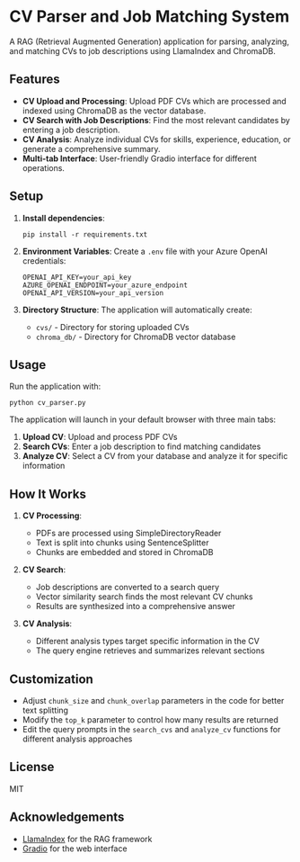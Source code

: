 # CV Parser and Job Matching System

A RAG (Retrieval Augmented Generation) application for parsing, analyzing, and matching CVs to job descriptions using LlamaIndex and ChromaDB.

## Features

- **CV Upload and Processing**: Upload PDF CVs which are processed and indexed using ChromaDB as the vector database.
- **CV Search with Job Descriptions**: Find the most relevant candidates by entering a job description.
- **CV Analysis**: Analyze individual CVs for skills, experience, education, or generate a comprehensive summary.
- **Multi-tab Interface**: User-friendly Gradio interface for different operations.

## Setup

1. **Install dependencies**:

   ```
   pip install -r requirements.txt
   ```

2. **Environment Variables**:
   Create a `.env` file with your Azure OpenAI credentials:

   ```
   OPENAI_API_KEY=your_api_key
   AZURE_OPENAI_ENDPOINT=your_azure_endpoint
   OPENAI_API_VERSION=your_api_version
   ```

3. **Directory Structure**:
   The application will automatically create:
   - `cvs/` - Directory for storing uploaded CVs
   - `chroma_db/` - Directory for ChromaDB vector database

## Usage

Run the application with:

```
python cv_parser.py
```

The application will launch in your default browser with three main tabs:

1. **Upload CV**: Upload and process PDF CVs
2. **Search CVs**: Enter a job description to find matching candidates
3. **Analyze CV**: Select a CV from your database and analyze it for specific information

## How It Works

1. **CV Processing**:

   - PDFs are processed using SimpleDirectoryReader
   - Text is split into chunks using SentenceSplitter
   - Chunks are embedded and stored in ChromaDB

2. **CV Search**:

   - Job descriptions are converted to a search query
   - Vector similarity search finds the most relevant CV chunks
   - Results are synthesized into a comprehensive answer

3. **CV Analysis**:
   - Different analysis types target specific information in the CV
   - The query engine retrieves and summarizes relevant sections

## Customization

- Adjust `chunk_size` and `chunk_overlap` parameters in the code for better text splitting
- Modify the `top_k` parameter to control how many results are returned
- Edit the query prompts in the `search_cvs` and `analyze_cv` functions for different analysis approaches

## License

MIT

## Acknowledgements

- [LlamaIndex](https://www.llamaindex.ai/) for the RAG framework
- [Gradio](https://www.gradio.app/) for the web interface
